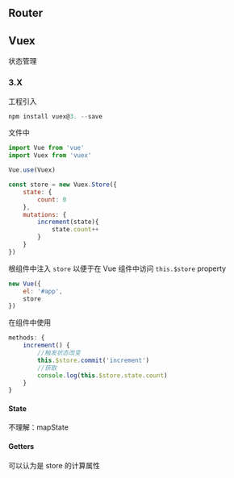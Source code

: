 

## Router



## Vuex

状态管理



### 3.X

工程引入

```js
npm install vuex@3. --save
```

文件中

```js
import Vue from 'vue'
import Vuex from 'vuex'

Vue.use(Vuex)

const store = new Vuex.Store({
    state: {
        count: 0
    },
    mutations: {
        increment(state){
            state.count++
        }
    }
})
```

根组件中注入 `store` 以便于在 Vue 组件中访问 `this.$store` property

```js
new Vue({
    el: '#app',
    store
})
```

在组件中使用

```js
methods: {
    increment() {
        //触发状态改变
        this.$store.commit('increment')
        //获取
        console.log(this.$store.state.count)
    }
}
```

#### State

不理解：mapState

#### Getters

可以认为是 store 的计算属性

